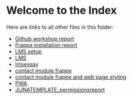 # Welcome to the Index

Here are links to all other files in this folder:

<ul>
    <li><a href="Github workshop report.md">Github workshop report</a></li>
    <li><a href="Frappe installation report.md">Frappe installation report</a></li>
    <li><a href="LMS setup.md">LMS setup</a></li>
    <li><a href="lms.md">LMS</a></li>
    <li><a href="lmsessay.md">lmsessay</a></li>
    <li><a href="contactmodulefrappe.md">contact module frappe</a></li>
    <li><a href="contact module frappe and web page styling .md">contact module frappe and web page styling</a></li>
    <li><a href="PWAreport.md">PWA</a></li>
     <li><a href="JIJNATEMPLATE_permissionsreport.md">JIJNATEMPLATE_permissionsreport</a></li>
</ul>

